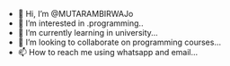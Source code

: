 - 👋 Hi, I’m @MUTARAMBIRWAJo
- 👀 I’m interested in .programming..
- 🌱 I’m currently learning in university...
- 💞️ I’m looking to collaborate on programming courses...
- 📫 How to reach me using whatsapp and email...

<!---
MUTARAMBIRWAJo/MUTARAMBIRWAJo is a ✨ special ✨ repository because its `README.md` (this file) appears on your GitHub profile.
You can click the Preview link to take a look at your changes.
--->

